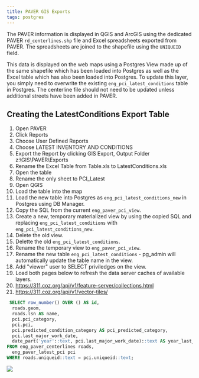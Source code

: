 ```yaml
---
title: PAVER GIS Exports
tags: postgres
---
```


The PAVER information is displayed in QGIS and ArcGIS using the dedicated PAVER ``rd_centerlines.shp`` file and Excel spreadsheets exported from PAVER. The spreadsheets are joined to the shapefile using the ``UNIQUEID`` field.

This data is displayed on the web maps using a Postgres View made up of the same shapefile which has been loaded into Postgres as well as the Excel table which has also been loaded into Postgres. To update this layer, you simply need to overwrite the existing ``eng_pci_latest_conditions`` table in Postgres. The centerline file should not need to be updated unless additional streets have been added in PAVER.

## Creating the LatestConditions Export Table

1. Open PAVER
2. Click Reports
3. Choose User Defined Reports
4. Choose LATEST INVENTORY AND CONDITIONS
5. Export the Report by clicking GIS Export, Output Folder z:\GIS\PAVER\Exports
6. Rename the Excel Table from Table.xls to LatestConditions.xls
7. Open the table
8. Rename the only sheet to PCI_Latest
9. Open QGIS
10. Load the table into the map
11. Load the new table into Postgres as ``eng_pci_latest_conditions_new`` in Postgres using DB Manager.
11. Copy the SQL from the current ``eng_paver_pci_view``.
12. Create a new, temporary materialized view by using the copied SQL and replacing ``eng_pci_latest_conditions`` with ``eng_pci_latest_conditions_new``.
12. Delete the old view.
13. Delette the old ``eng_pci_latest_conditions``.
14. Rename the temporary view to ``eng_paver_pci_view``.
14. Rename the new table ``eng_pci_latest_conditions`` - pg_admin will automatically update the table name in the view.
15. Add "viewer" user to SELECT priviledges on the view.
16. Load both pages below to refresh the data server caches of available layers.
  17. https://311.coz.org/api/v1/feature-server/collections.html
  18. https://311.coz.org/api/v1/vector-tiles/

```SQL
 SELECT row_number() OVER () AS id,
  roads.geom,
  roads.lsn AS name,
  pci.pci_category,
  pci.pci,
  pci.predicted_condition_category AS pci_predicted_category,
  pci.last_major_work_date,
  date_part('year'::text, pci.last_major_work_date)::text AS year_last_paved
FROM eng_paver_centerlines roads,
  eng_paver_latest_pci pci
WHERE roads.uniqueid::text = pci.uniqueid::text;
```

![]({{site.baseurl}}/assets/img/paver_import_pci_to_postgres.jpg)
